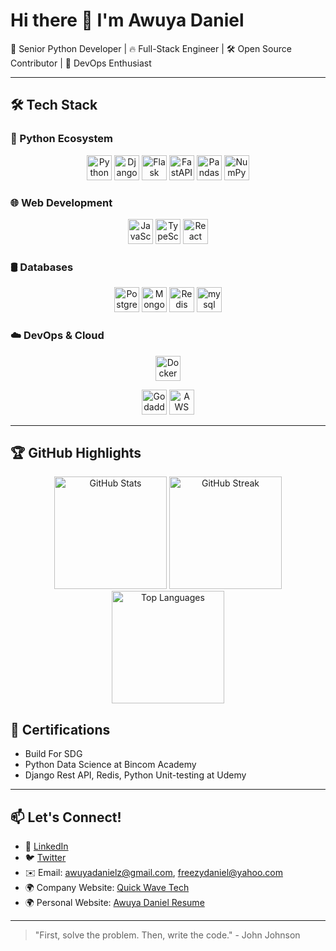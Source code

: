 # Hi there 👋 I'm Awuya Daniel

🚀 Senior Python Developer | 🔥 Full-Stack Engineer | 🛠️ Open Source Contributor | 🚢 DevOps Enthusiast

---

## 🛠️ Tech Stack

### 🐍 Python Ecosystem
<div align="center">
  <img src="https://cdn.jsdelivr.net/gh/devicons/devicon/icons/python/python-original.svg" height="40" alt="Python" title="Python" />
  <img src="https://cdn.jsdelivr.net/gh/devicons/devicon/icons/django/django-plain.svg" height="40" alt="Django" title="Django" />
  <img src="https://cdn.jsdelivr.net/gh/devicons/devicon/icons/flask/flask-original.svg" height="40" alt="Flask" title="Flask" />
  <img src="https://cdn.jsdelivr.net/gh/devicons/devicon/icons/fastapi/fastapi-original.svg" height="40" alt="FastAPI" title="FastAPI" />
  <img src="https://cdn.jsdelivr.net/gh/devicons/devicon/icons/pandas/pandas-original.svg" height="40" alt="Pandas" title="Pandas" />
  <img src="https://cdn.jsdelivr.net/gh/devicons/devicon/icons/numpy/numpy-original.svg" height="40" alt="NumPy" title="NumPy" />
</div>

### 🌐 Web Development
<div align="center">
  <img src="https://cdn.jsdelivr.net/gh/devicons/devicon/icons/javascript/javascript-original.svg" height="40" alt="JavaScript" title="JavaScript" />
  <img src="https://cdn.jsdelivr.net/gh/devicons/devicon/icons/typescript/typescript-original.svg" height="40" alt="TypeScript" title="TypeScript" />
  <img src="https://cdn.jsdelivr.net/gh/devicons/devicon/icons/react/react-original.svg" height="40" alt="React" title="React" />

[//]: # (  <img src="https://cdn.jsdelivr.net/gh/devicons/devicon/icons/nextjs/nextjs-original.svg" height="40" alt="Next.js" title="Next.js" />)

[//]: # (  <img src="https://cdn.jsdelivr.net/gh/devicons/devicon/icons/nodejs/nodejs-original.svg" height="40" alt="NodeJS" title="Node.js" />)
</div>

### 🛢️ Databases
<div align="center">
  <img src="https://cdn.jsdelivr.net/gh/devicons/devicon/icons/postgresql/postgresql-original.svg" height="40" alt="PostgreSQL" title="PostgreSQL" />
  <img src="https://cdn.jsdelivr.net/gh/devicons/devicon/icons/mongodb/mongodb-original.svg" height="40" alt="MongoDB" title="MongoDB" />
  <img src="https://cdn.jsdelivr.net/gh/devicons/devicon/icons/redis/redis-original.svg" height="40" alt="Redis" title="Redis" />
  <img src="https://cdn.jsdelivr.net/gh/devicons/devicon@latest/icons/mysql/mysql-original-wordmark.svg" height="40" alt="mysql" title="mysql" />
</div>

### ☁️ DevOps & Cloud
<div align="center">
  <img src="https://cdn.jsdelivr.net/gh/devicons/devicon/icons/docker/docker-original.svg" height="40" alt="Docker" title="Docker" />

[//]: # (  <img src="https://cdn.jsdelivr.net/gh/devicons/devicon/icons/kubernetes/kubernetes-plain.svg" height="40" alt="Kubernetes" title="Kubernetes" />)
  <img src="https://s23.q4cdn.com/406380394/files/images/media_resources/2022/GD_LOCKUP_RGB_BW_DARK_BG.svg" height="40" alt="Godaddy" title="godaddy" />
  <img src="https://cdn.jsdelivr.net/gh/devicons/devicon@latest/icons/amazonwebservices/amazonwebservices-original-wordmark.svg" height="40" alt="AWS" title="AWS" />

[//]: # (  <img src="https://cdn.jsdelivr.net/gh/devicons/devicon/icons/azure/azure-original.svg" height="40" alt="Azure" title="Azure" />)
[//]: # (  <img src="https://cdn.jsdelivr.net/gh/devicons/devicon/icons/terraform/terraform-original.svg" height="40" alt="Terraform" title="Terraform" />)
</div>

---

## 🏆 GitHub Highlights

<div align="center">
  <img src="https://github-readme-stats.vercel.app/api?username=AwuyaDaniel&show_icons=true&theme=radical&count_private=true&include_all_commits=true" height="180" alt="GitHub Stats" />
  <img src="https://github-readme-streak-stats.herokuapp.com/?user=AwuyaDaniel&theme=radical" height="180" alt="GitHub Streak" />
  <img src="https://github-readme-stats.vercel.app/api/top-langs/?username=AwuyaDaniel&layout=compact&theme=radical&hide=html,css" height="180" alt="Top Languages"/>
</div>

[//]: # (---)

[//]: # ()
[//]: # (## 🔥 Recent Projects)

[//]: # ()
[//]: # (### 🚀 [Project Name] - Tyktt)

[//]: # (- Built with: Python, Django, HTML, Css, JS)

[//]: # (- Key features: Scalable architecture, CI/CD pipeline, flight booking etc.)

[//]: # (- [Live Demo]&#40;#&#41; | [GitHub Repo]&#40;#&#41;)

[//]: # ()
[//]: # (### 🌟 [Project Name] - Brief Description)

[//]: # (- Built with: FastAPI, PostgreSQL, Docker)

[//]: # (- Key features: Microservices architecture, etc.)

[//]: # (- [Live Demo]&#40;#&#41; | [GitHub Repo]&#40;#&#41;)

[//]: # ()
[//]: # (---)

[//]: # (## 📝 Latest Blog Posts)

[//]: # (- [5 Advanced Python Patterns You Should Know]&#40;#&#41;)

[//]: # (- [Building Scalable Microservices with FastAPI]&#40;#&#41;)

[//]: # (- [DevOps Best Practices for Python Developers]&#40;#&#41;)

[//]: # ()
[//]: # (---)

## 🏅 Certifications
- Build For SDG
- Python Data Science at Bincom Academy
- Django Rest API, Redis, Python Unit-testing  at Udemy

---

## 📫 Let's Connect!
- 💼 [LinkedIn](https://www.linkedin.com/in/awuya-daniel-09116b362/)
- 🐦 [Twitter](https://x.com/freezy_daniel)
- ✉️ Email: awuyadanielz@gmail.com, freezydaniel@yahoo.com
- 🌍 Company Website: [Quick Wave Tech](https://quickwavetech.com/)
- 🌍 Personal Website: [Awuya Daniel Resume](https://django-resume-neon.vercel.app/#home)

---

> "First, solve the problem. Then, write the code." - John Johnson